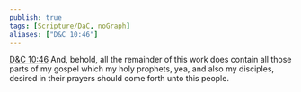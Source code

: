 ```yaml
---
publish: true
tags: [Scripture/DaC, noGraph]
aliases: ["D&C 10:46"]
---
```

[D&C 10:46](https://churchofjesuschrist.org/study/scriptures/dc-testament/dc/10?lang=eng&id=p46#p46) And, behold, all the remainder of this work does contain all those parts of my gospel which my holy prophets, yea, and also my disciples, desired in their prayers should come forth unto this people.
